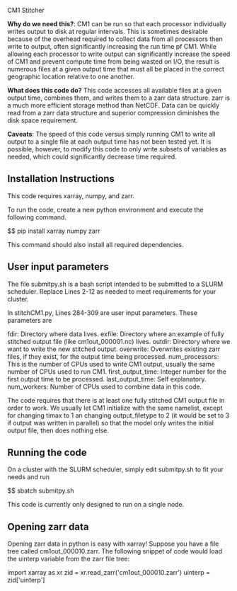CM1 Stitcher 

<b>Why do we need this?</b>: CM1 can be run so that each processor individually writes output to disk at regular intervals. This is sometimes desirable because of the overhead required to collect data from all processors then write to output, often significantly increasing the run time pf CM1. While allowing each processor to write output can significantly increase the speed of CM1 and prevent compute time from being wasted on I/O, the result is numerous files at a given output time that must all be placed in the correct geographic location relative to one another. 

<b>What does this code do?</b> This code accesses all available files at a given output time, combines them, and writes them to a zarr data structure. zarr is a much more efficient storage method than NetCDF. Data can be quickly read from a zarr data structure and superior compression diminishes the disk space requirement.

<b>Caveats</b>: The speed of this code versus simply running CM1 to write all output to a single file at each output time has not been tested yet. It is possible, however, to modify this code to only write subsets of variables as needed, which could significantly decrease time required.

## Installation Instructions

This code requires xarray, numpy, and zarr.

To run the code, create a new python environment and execute the following command.

$$ pip install xarray numpy zarr

This command should also install all required dependencies.

## User input parameters

The file submitpy.sh is a bash script intended to be submitted to a SLURM scheduler. Replace Lines 2-12 as needed to meet requirements for your cluster. 

In stitchCM1.py, Lines 284-309 are user input parameters. These parameters are

fdir:               Directory where data lives.
exfile:             Directory where an example of fully stitched output file (like cm1out_000001.nc) lives.
outdir:             Directory where we want to write the new stitched output.
overwrite:          Overwrites existing zarr files, if they exist, for the output time being processed.
num_processors:     This is the number of CPUs used to write CM1 output, usually the same number of CPUs used to run CM1.
first_output_time:  Integer number for the first output time to be processed.
last_output_time:   Self explanatory.
num_workers:        Number of CPUs used to combine data in this code.

The code requires that there is at least one fully stitched CM1 output file in order to work. We usually let CM1 initialize with the same namelist, except for changing timax to 1 an changing output_filetype to 2 (it would be set to 3 if output was written in parallel) so that the model only writes the initial output file, then does nothing else. 

## Running the code

On a cluster with the SLURM scheduler, simply edit submitpy.sh to fit your needs and run 

$$ sbatch submitpy.sh

This code is currently only designed to run on a single node.

## Opening zarr data

Opening zarr data in python is easy with xarray! Suppose you have a file tree called cm1out_000010.zarr. The following snippet of code would load the uinterp variable from the zarr file tree:

import xarray as xr
zid = xr.read_zarr('cm1out_000010.zarr')
uinterp = zid['uinterp']